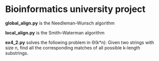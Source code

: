 # Bioinformatics university project
**global_align.py** is the Needleman-Wunsch algorithm


**local_align.py** is the Smith–Waterman algorithm


**ex4_2.py** solves the following problem in Θ(k*n): Given two strings with size n, find all the corresponding matches of all possible k-length substrings. 
